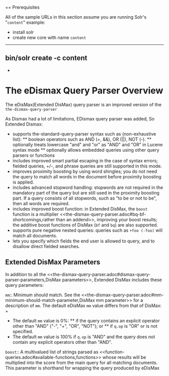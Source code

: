 
== Prerequisites

All of the sample URLs in this section assume you are running Solr's "```content```" example:

* install solr
* create new core with name `content`
----
bin/solr create -c content
----
*
# The eDismax Query Parser Overview

The eDisMax(Extended DisMax) query parser is an improved version of the `the-dismax-query-parser`

As Dismax had a lot of limitations, EDismax query parser was added, So Extended Dismax:

* supports the-standard-query-parser syntax such as (non-exhaustive list):
** boolean operators such as AND (+, &&), OR (||), NOT (-).
** optionally treats lowercase "and" and "or" as "AND" and "OR" in Lucene syntax mode
** optionally allows embedded queries using other query parsers or functions
* includes improved smart partial escaping in the case of syntax errors; fielded queries, +/-, and phrase queries are still supported in this mode.
* improves proximity boosting by using word shingles; you do not need the query to match all words in the document before proximity boosting is applied.
* includes advanced stopword handling: stopwords are not required in the mandatory part of the query but are still used in the proximity boosting part. If a query consists of all stopwords, such as "to be or not to be", then all words are required.
* includes improved boost function: in Extended DisMax, the `boost` function is a multiplier <<the-dismax-query-parser.adoc#bq-bf-shortcomings,rather than an addend>>, improving your boost results; the additive boost functions of DisMax (`bf` and `bq`) are also supported.
* supports pure negative nested queries: queries such as `+foo (-foo)` will match all documents.
* lets you specify which fields the end user is allowed to query, and to disallow direct fielded searches.

## Extended DisMax Parameters

In addition to all the <<the-dismax-query-parser.adoc#dismax-query-parser-parameters,DisMax parameters>>, Extended DisMax includes these query parameters:

`mm`::
 Minimum should match.  See the <<the-dismax-query-parser.adoc#mm-minimum-should-match-parameter,DisMax mm parameter>> for a description of `mm`. The default eDisMax `mm` value differs from that of DisMax:
+
* The default `mm` value is 0%:
** if the query contains an explicit operator other than "AND" ("-", "+", "OR", "NOT"); or
** if `q.op` is "OR" or is not specified.
* The default `mm` value is 100% if `q.op` is "AND" and the query does not contain any explicit operators other than "AND".

`boost`::
A multivalued list of strings parsed as <<function-queries.adoc#available-functions,functions>> whose results will be multiplied into the score from the main query for all matching documents. This parameter is shorthand for wrapping the query produced by eDisMax 
